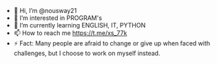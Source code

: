 - 👋 Hi, I’m @nousway21
- 👀 I’m interested in PROGRAM's
- 🌱 I’m currently learning ENGLISH, IT, PYTHON
- 📫 How to reach me https://t.me/xs_77k
- ⚡ Fact: Many people are afraid to change or give up when faced with challenges, but I choose to work on myself instead.
<!---
nousway21/nousway21 is a ✨ special ✨ repository because its `README.md` (this file) appears on your GitHub profile.
You can click the Preview link to take a look at your changes.
--->
